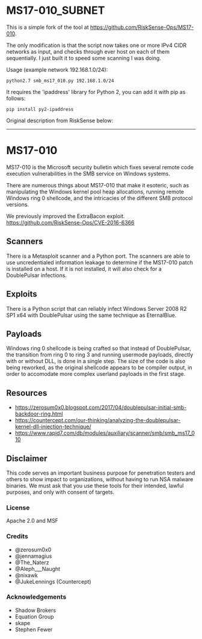 
# MS17-010_SUBNET

This is a simple fork of the tool at https://github.com/RiskSense-Ops/MS17-010.

The only modification is that the script now takes one or more IPv4 CIDR networks as input, and checks through ever host on each of them sequentially.  I just built it to speed some scanning I was doing.

Usage (example network 192.168.1.0/24):

    python2.7 smb_ms17_010.py 192.168.1.0/24


It requires the 'ipaddress' library for Python 2, you can add it with pip as follows:

    pip install py2-ipaddress

Original description from RiskSense below:

********************************************************************

# MS17-010
MS17-010 is the Microsoft security bulletin which fixes several remote code execution vulnerabilities in the SMB service on Windows systems.

There are numerous things about MS17-010 that make it esoteric, such as manipulating the Windows kernel pool heap allocations, running remote Windows ring 0 shellcode, and the intricacies of the different SMB protocol versions.

We previously improved the ExtraBacon exploit. https://github.com/RiskSense-Ops/CVE-2016-6366

## Scanners
There is a Metasploit scanner and a Python port. The scanners are able to use uncredentialed information leakage to determine if the MS17-010 patch is installed on a host. If it is not installed, it will also check for a DoublePulsar infections.

## Exploits
There is a Python script that can reliably infect Windows Server 2008 R2 SP1 x64 with DoublePulsar using the same technique as EternalBlue.

## Payloads
Windows ring 0 shellcode is being crafted so that instead of DoublePulsar, the transition from ring 0 to ring 3 and running usermode payloads, directly with or without DLL, is done in a single step. The size of the code is also being reworked, as the original shellcode appears to be compiler output, in order to accomodate more complex userland payloads in the first stage.

## Resources 
- https://zerosum0x0.blogspot.com/2017/04/doublepulsar-initial-smb-backdoor-ring.html
- https://countercept.com/our-thinking/analyzing-the-doublepulsar-kernel-dll-injection-technique/
- https://www.rapid7.com/db/modules/auxiliary/scanner/smb/smb_ms17_010

## Disclaimer
This code serves an important business purpose for penetration testers and others to show impact to organizations, without having to run NSA malware binaries. We must ask that you use these tools for their intended, lawful purposes, and only with consent of targets.

### License
Apache 2.0 and MSF

### Credits
- @zerosum0x0
- @jennamagius
- @The_Naterz
- @Aleph___Naught
- @nixawk
- @JukeLennings (Countercept)

### Acknowledgements
- Shadow Brokers
- Equation Group
- skape
- Stephen Fewer
